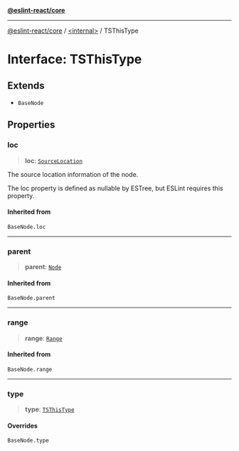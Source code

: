 [**@eslint-react/core**](../../README.md)

***

[@eslint-react/core](../../README.md) / [\<internal\>](../README.md) / TSThisType

# Interface: TSThisType

## Extends

- `BaseNode`

## Properties

### loc

> **loc**: [`SourceLocation`](SourceLocation.md)

The source location information of the node.

The loc property is defined as nullable by ESTree, but ESLint requires this property.

#### Inherited from

`BaseNode.loc`

***

### parent

> **parent**: [`Node`](../type-aliases/Node.md)

#### Inherited from

`BaseNode.parent`

***

### range

> **range**: [`Range`](../type-aliases/Range.md)

#### Inherited from

`BaseNode.range`

***

### type

> **type**: [`TSThisType`](../README.md#tsthistype)

#### Overrides

`BaseNode.type`
